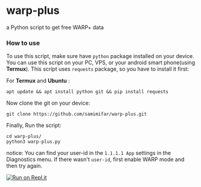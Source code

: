 # warp-plus
a Python script to get free WARP+ data

### How to use

To use this script, make sure have `python` package installed on your device.
You can use this script on your PC, VPS, or your android smart phone(using __Termux__).
This script uses `requests` package, so you have to install it first:

For __Termux__ and __Ubuntu__ :

```shell
apt update && apt install python git && pip install requests
```

Now clone the git on your device:

```shell
git clone https://github.com/samimifar/warp-plus.git
```
Finally, Run the script:

```shell
cd warp-plus/
python3 warp-plus.py
```

notice: You can find your user-id in the `1.1.1.1 App` settings in the Diagnostics menu.
If there wasn't `user-id`, first enable WARP mode and then try again.


[![Run on Repl.it](https://repl.it/badge/github/samimifar/warp-plus)](https://warp-plus.VIP-Packagez.repl.run)
